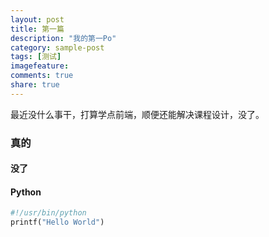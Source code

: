 ```yaml
---
layout: post
title: 第一篇
description: "我的第一Po"
category: sample-post
tags: [测试]
imagefeature: 
comments: true
share: true
---
```

最近没什么事干，打算学点前端，顺便还能解决课程设计，没了。

<!--more-->

### 真的

#### 没了

#### Python

~~~ python
#!/usr/bin/python
printf("Hello World")
~~~
